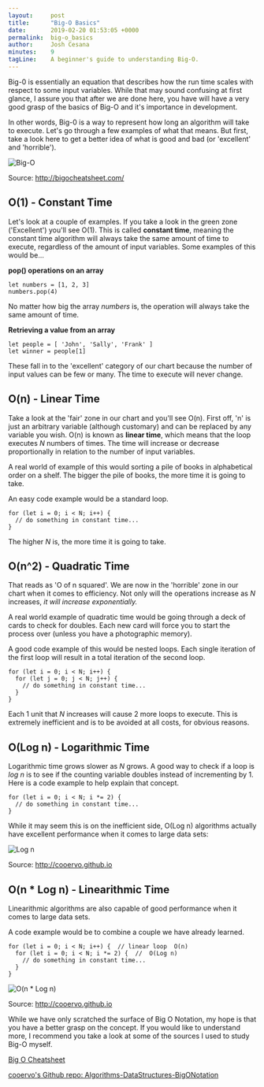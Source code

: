 ```yaml
---
layout:     post
title:      "Big-O Basics"
date:       2019-02-20 01:53:05 +0000
permalink:  big-o_basics
author:     Josh Cesana
minutes:    9
tagLine:    A beginner's guide to understanding Big-O.
---
```


Big-0 is essentially an equation that describes how the run time scales with respect to some input variables. While that may sound confusing at first glance, I assure you that after we are done here, you have will have a very good grasp of the basics of Big-O and it's importance in development.

In other words, Big-0 is a way to represent how long an algorithm will take to execute. Let's go through a few examples of what that means. But first, take a look here to get a better idea of what is good and bad (or 'excellent' and 'horrible').

![Big-O](https://i.imgur.com/LX1wKHY.png)

Source: http://bigocheatsheet.com/

## O(1) - Constant Time

Let's look at a couple of examples. If you take a look in the green zone ('Excellent') you'll see O(1). This is called **constant time**, meaning the constant time algorithm will always take the same amount of time to execute, regardless of the amount of input variables. Some examples of this would be...

**pop() operations on an array**

```
let numbers = [1, 2, 3]
numbers.pop(4)
```

No matter how big the array *numbers* is, the operation will always take the same amount  of time.

**Retrieving a value from an array**

```
let people = [ 'John', 'Sally', 'Frank' ]
let winner = people[1]
```

These fall in to the 'excellent' category of our chart because the number of input values can be few or many. The time to execute will never change.

## O(n) - Linear Time

Take a look at the 'fair' zone in our chart and you'll see O(n). First off, 'n' is just an arbitrary variable (although customary) and can be replaced by any variable you wish. O(n) is known as **linear time**, which means that the loop executes *N* numbers of times. The time will increase or decrease proportionally in relation to the number of input variables.

A real world of example of this would sorting a pile of books in alphabetical order on a shelf. The bigger the pile of books, the more time it is going to take.

An easy code example would be a standard loop.

```
for (let i = 0; i < N; i++) {
  // do something in constant time...
}
```

The higher *N* is, the more time it is going to take.

## O(n^2) - Quadratic Time

That reads as 'O of n squared'. We are now in the 'horrible' zone in our chart when it comes to efficiency. Not only will the operations increase as *N* increases, *it will increase exponentially.*

A real world example of quadratic time would be going through a deck of cards to check for doubles. Each new card will force you to start the process over (unless you have a photographic memory).

A good code example of this would be nested loops. Each single iteration of the first loop will result in a total iteration of the second loop.

```
for (let i = 0; i < N; i++) {
  for (let j = 0; j < N; j++) {
    // do something in constant time...
  }
}
```

Each 1 unit that *N* increases will cause 2 more loops to execute. This is extremely inefficient and is to be avoided at all costs, for obvious reasons.

## O(Log n) - Logarithmic Time

Logarithmic time grows slower as *N* grows. A good way to check if a loop is *log n* is to see if the counting variable doubles instead of incrementing by 1. Here is a code example to help explain that concept.

```
for (let i = 0; i < N; i *= 2) {
  // do something in constant time...
}
```

While it may seem this is on the inefficient side, O(Log n) algorithms actually have excellent performance when it comes to large data sets:

![Log n](https://i.imgur.com/vVwg3SP.png)

Source: http://cooervo.github.io

## O(n * Log n) - Linearithmic Time

Linearithmic algorithms are also capable of good performance when it comes to large data sets.

A code example would be to combine a couple we have already learned.

```
for (let i = 0; i < N; i++) {  // linear loop  O(n)
  for (let i = 0; i < N; i *= 2) {  //  O(Log n)
    // do something in constant time...
  }
}
```

![O(n * Log n)](https://i.imgur.com/6Hlwbi1.png)

Source: http://cooervo.github.io

While we have only scratched the surface of Big O Notation, my hope is that you have a better grasp on the concept. If you would like to understand more, I recommend you take a look at some of the sources I used to study Big-O myself.

[Big O Cheatsheet](http://bigocheatsheet.com/)

[cooervo's Github repo: Algorithms-DataStructures-BigONotation](http://cooervo.github.io/Algorithms-DataStructures-BigONotation/big-O-notation.html)
